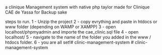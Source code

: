 a clinique Management system with native php taylor made for Clinique CAE de Yassa
for Backup sake

steps to run. 
1 - Unzip the project
2 - copy evrything and paste in htdocs or www folder (depending on WAMP or XAMPP)
3 - open localhost/phpmyadmin and importe the cae_clinic.sql file
4 - open localhost/
5 - navigate to the name of the folder you added in the www / htdocs folder.
6 - you are all set!#   c l i n i c - m a n a g e m e n t - s y s t e m  
 #   c l i n i c - m a n a g e m e n t - s y s t e m  
 